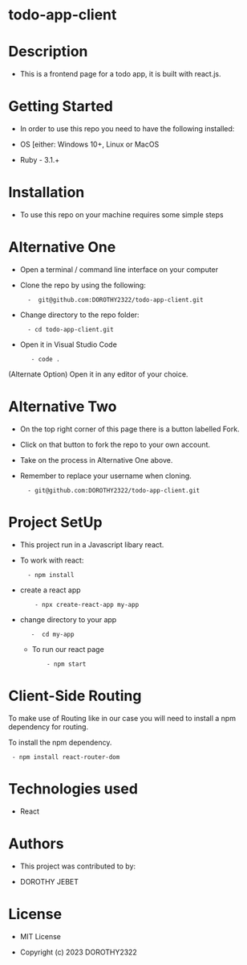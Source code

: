 # todo-app-client
# Description

- This is a frontend page for a todo app, it is built with react.js.

# Getting Started

- In order to use this repo you need to have the following installed:

 - OS [either: Windows 10+, Linux or MacOS

- Ruby - 3.1.+

# Installation
- To use this repo on your machine requires some simple steps

# Alternative One

- Open a terminal / command line interface on your computer

- Clone the repo by using the following:

        -  git@github.com:DOROTHY2322/todo-app-client.git

- Change directory to the repo folder:

        - cd todo-app-client.git

- Open it in Visual Studio Code

         - code .

(Alternate Option) Open it in any editor of your choice.

# Alternative Two

- On the top right corner of this page there is a button labelled Fork.

- Click on that button to fork the repo to your own account.

- Take on the process in Alternative One above.

- Remember to replace your username when cloning.

        - git@github.com:DOROTHY2322/todo-app-client.git

# Project SetUp

- This project run in a Javascript libary react.

- To work with react:
    
        - npm install
    
- create a react app 

          - npx create-react-app my-app

- change directory to your app

         -  cd my-app         

  - To run our react page

            - npm start  

# Client-Side Routing
To make use of Routing like in our case you will need to install a npm dependency for routing.

To install the npm dependency.

     - npm install react-router-dom


# Technologies used

- React

# Authors

- This project was contributed to by:

- DOROTHY JEBET

# License
- MIT License

- Copyright (c) 2023 DOROTHY2322

